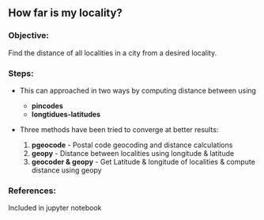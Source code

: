 ## How far is my locality?

### Objective:

Find the distance of all localities in a city from a desired locality.
    
### Steps:
* This can approached in two ways by computing distance between using 
    * **pincodes**
    * **longtidues-latitudes**
* Three methods have been tried to converge at better results:

    1. **pgeocode** - Postal code geocoding and distance calculations
    2. **geopy** - Distance between localities using longitude & latitude
    3. **geocoder & geopy** - Get Latitude & longitude of localities & compute distance using geopy

### References:
Included in jupyter notebook

